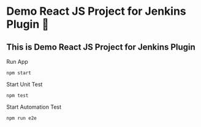 # Demo React JS Project for Jenkins Plugin 🚀
## This is Demo React JS Project for Jenkins Plugin  

Run App 
``` 
npm start  
```
Start Unit Test 
```
npm test 
```

Start Automation Test
```
npm run e2e
```
